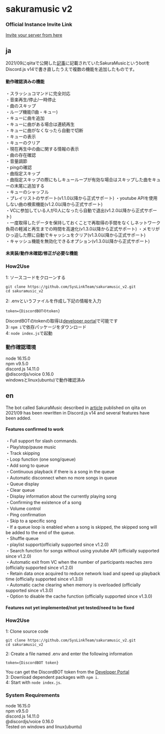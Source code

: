 # sakuramusic v2

### Official Instance Invite Link
[Invite your server from here](https://discord.com/api/oauth2/authorize?client_id=887156889455038494&permissions=0&scope=bot%20applications.commands)

## ja
2021/09にqiitaで公開した[記事](https://qiita.com/_yussy_/items/d2d809a2da82c5389966)に記載されていたSakuraMusicというbotをDiscord.js v14で書き直したうえで複数の機能を追加したものです。

#### 動作確認済みの機能
・スラッシュコマンドに完全対応  
・音楽再生/停止/一時停止  
・曲のスキップ  
・ループ機能(1曲・キュー)  
・キューに曲を追加  
・キューに曲がある場合は連続再生  
・キューに曲がなくなったら自動で切断  
・キューの表示  
・キューのクリア  
・現在再生中の曲に関する情報の表示  
・曲の存在確認  
・音量調節  
・pingの確認  
・曲指定スキップ  
・曲指定スキップの際にもしキューループが有効な場合はスキップした曲をキューの末尾に追加する  
・キューのシャッフル  
・プレイリストのサポート(v1.1.0以降から正式サポート)
・youtube APIを使用しない曲の検索機能(v1.2.0以降から正式サポート)  
・VCに参加している人が0人になったら自動で退出(v1.2.0以降から正式サポート)  
・一度取得したデータを保持しておくことで再取得の手間をなくしネットワーク負荷の軽減と再生までの時間を高速化(v1.3.0以降から正式サポート)
・メモリがひっ迫した際に自動でキャッシュをクリア(v1.3.0以降から正式サポート)  
・キャッシュ機能を無効化できるオプション(v1.3.0以降から正式サポート)  

#### 未実装/動作未確認/修正が必要な機能


### How2Use
1: ソースコードをクローンする
```
git clone https://github.com/SysLinkTeam/sakuramusic_v2.git
cd sakuramusic_v2
```
2: .envというファイルを作成し下記の情報を入力  
```
token={DiscordBOTのtoken}
```
DiscordBOTのtokenの取得は[developer portal](https://discord.dev)で可能です  
3: ```npm i```で依存パッケージをダウンロード  
4: ```node index.js```で起動  

### 動作確認環境
node 16.15.0  
npm v9.5.0  
discord.js 14.11.0  
@discordjs/voice 0.16.0  
windowsとlinux(ubuntu)で動作確認済み  

## en
The bot called SakuraMusic described in [article](https://qiita.com/_yussy_/items/d2d809a2da82c5389966) published on qiita on 2021/09 has been rewritten in Discord.js v14 and several features have been added.

#### Features confirmed to work
・Full support for slash commands.  
・Play/stop/pause music  
・Track skipping  
・Loop function (one song/queue)  
・Add song to queue  
・Continuous playback if there is a song in the queue  
・Automatic disconnect when no more songs in queue  
・Queue display  
・Clear queue  
・Display information about the currently playing song  
・Confirming the existence of a song  
・Volume control  
・Ping confirmation  
・Skip to a specific song  
・If a queue loop is enabled when a song is skipped, the skipped song will be added to the end of the queue.  
・Shuffle queue  
・playlist support(officially supported since v1.2.0)  
・Search function for songs without using youtube API (officially supported since v1.2.0)  
・Automatic exit from VC when the number of participants reaches zero (officially supported since v1.2.0)  
・Retain data once acquired to reduce network load and speed up playback time (officially supported since v1.3.0)  
・Automatic cache clearing when memory is overloaded (officially supported since v1.3.0)  
・Option to disable the cache function (officially supported since v1.3.0)  

#### Features not yet implemented/not yet tested/need to be fixed

### How2Use
1: Clone source code  

```
git clone https://github.com/SysLinkTeam/sakuramusic_v2.git
cd sakuramusic_v2
````
2: Create a file named .env and enter the following information  
```
token={DiscordBOT token}
```
You can get the DiscordBOT token from the [Developer Portal](https://discord.dev)  
3: Download dependent packages with ```npm i```.  
4: Start with ```node index.js```.  

### System Requirements
node 16.15.0   
npm v9.5.0   
discord.js 14.11.0  
@discordjs/voice 0.16.0    
Tested on windows and linux(ubuntu)  
